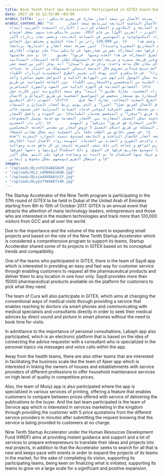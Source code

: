 ```yaml
---
title: Nine Tenth Start Ups Accelerator Participated in GITEX Event-Dubai
date: 2017-10-16 12:53:00 +03:00
arabic_title: 'مسرعة الأعمال من تسعة أعشار تشارك في معرض جايتكس - دبي '
arabic_content_md: "\n       تشارك مسرعة الأعمال الناشئة التابعة لبرنامج تسعة أعشار
  في جايتكس بدورته السابعة و الثلاثون و المقام في دبي / الامارات المتحدة العربية ابتداء
  من 8 حتى 12 أكتوبر – (تشرين الأول) من عام 2017. يعتبر جايتكس حدث سنوي يشغل اهتمام
  العديد من رواد التكنولوجيا و المهتمين في الصناعة الحديثة، ويحضى بعدد زيارات لأكثر
  من 120,000 زائر من أنحاء الخليج و مختلف دول العالم. \n     نظرا لأهمية وحجم هذا
  الحدث لتوسيع المشاريع الصغيرة واستنادًا  لدور مسرعة تسعة أعشار و اعتبارها برنامجا
  متكاملاً  لدعم فرقها سعت لمشاركة بعض من مشاريعها في جايتكس بناءً على توجهات أفكارهم
  و مدى ملائمتها. \n     ونستعرض بعض الفرق المشاركة في هذا الحدث ومنها  فريق\" تطبيق
  صيدل\" و المهتم بتوفير طريقة ميسرة و سريعة لخدمة المستهلك لطلب كافة المنتجات الصيدلانية
  و توصيلها لأي مكان خلال ساعة واحدة، وذكر فريق \"صيدل\" أنه يوفر اكثر من خمسة عشر
  ألف منتج صيدلاني معروض خلال المنصة ليتمكن المستهلك من اختيار ما يحتاجه.\n\n     كما
  يشارك فريق \" كيورا\"  في جايتكس و الذي يهدف إلى تغيير الطرق التقليدية لزيارات الأطباء
  عبر تقديم خدمة تمكن الوصول إلى لهم عبر الهواتف الذكية و التواصل معهم مباشرة وأخذ
  الاستشارة الطبية من المتخصصين والاستشاريين الأطباء  دون الحاجة للمواعيد عن طريق
  الخصائص الحديثة في لأجهزة الذكية عبر الصوت والصورة المباشرين. \n\n     و اقرارًا
  بأهمية الاستشارات الشخصية، يشارك تطبيق \" لبيه\" وهو منصة إلكترونية تدور فكرته حول
  ربط طالب الاستشارة مع مستشار متخصص عن المواضيع الشخصية عن طريق الرسائل و الاتصال
  الصوتي داخل التطبيق. \n\t\n     وبعيداً عن الفرق الصحية الفعالة، يشارك أيضًا فرق
  مهتمه بتسهيل نطاق الأعمال كفريق عمل\" أجير\" و الذي يهتم بربط أصحاب المنازل و المنشآت
  بمزودي الخدمات من مختلف المهن الحرفية لتوفير خدمات الصيانة المنزلية على مستوى عالي
  من الجودة و بأفضل الأسعار. \nكما يساهم أيضا فريق \"منجز\" و المتخصص بخدمات الطباعة
  المختلفة مع تقديم خاصية تمكن العميل المقارنة بين الأسعار المقدمة مع خدمة توصيل المطبوعات
  إلى باب المشتري. \n         أما الفريق الأخير المشارك هو فريق\" سيرفس\" و المهتم
  بتسويق الخدمات في المملكة عن طريق استلام العميل 5 عروض أسعار من مقدمي الخدمة المختلفين
  في غضون دقائق من الطلب علمًا بأن العملية تتم بشكل مجاني للعملاء. \n     في النهاية
  تحرص مسرعة تسعة أعشار للأعمال الناشئة و التابعة لصندوق تنمية الموارد البشرية \"هدف\"
  لتقديم الإرشاد والدعم الفوري و العديد من الخدمات  لتهيئة رواد الأعمال لبدء افكارهم
  و مشاريعهم على أرض الواقع و إضافة إلى ذلك تسعى المسرعة للبحث عن كل ماهو جديد ومواكبة
  الأحداث سعيًا لتوسيع مشاريع فرقها في السوق، و ذلك استكمالاً لرؤيتها و دعمها لفرقها
  المشاركة و حرصًا منها لاستكمال ما تم البدء به ومساعدة فرقها على النمو بشكل أكبر
  و استغلال الفرص لتوسعهم بشكل ملحوظ و إيجابي.\n"
images:
- "/uploads/DLsnYUIX4AEGNvM.jpg"
- "/uploads/DL2_sdOW4AIobUB.jpg"
- "/uploads/DLxja4AX0AAtnZY.jpg"
- "/uploads/DLypsTYW4AETJ4R.jpg"
---
```


The Startup Accelerator of the Nine Tenth program is participating in the 37th round of GITEX to be held in Dubai of the United Arab of Emirates starting from 8th to 10th of October 2017. GITEX is an annual event that attracts the attention of many technology leaders, entrepreneurs and those who are interested in the modern technologies and track more than 120,000 visitors from GCC and all over the world.

Due to the importance and the volume of the event in expanding small projects and based on the role of the Nine Tenth Startup Accelerator which is considered a comprehensive program to support its teams, Startup Accelerator shared some of its projects in GITEX based on its conceptual trends and compatibility.

One of the teams who participated in GITEX, there is the team of Saydl app which is interested in providing an easy and fast way for customer service through enabling customers to request all the pharmaceutical products and deliver them to any location in one hour only. Saydl provides more than 15000 pharmaceutical products available on the platform for customers to pick what they need.

The team of Cura will also participate in GITEX, which aims at changing the conventional ways of medical visits through providing a service that enables reaching to doctors via smart phones and communicating with medical specialists and consultants directly in order to seek their medical advices by direct sound and picture in smart phones without the need to book time for visits.

In admittance to the importance of personal consultations, Labayh app also participated, which is an electronic platform that is based on the idea of connecting the advice requestor with a consultant who is specialized in the personal topics via messages and voice calls within the app.

Away from the health teams, there are also other teams that are interested in facilitating the business scale like the team of Ajeer app which is interested in linking the owners of houses and establishments with service providers of different professions to offer household maintenance services on high level of quality in competitive prices.

Also, the team of Munjz app is also participated where the app is specialized in various services of printing, offering a feature that enables customers to compare between prices offered with service of delivering the publications to the buyer.
And the last team participated is the team of Service app which is interested in services marketing in the kingdom through providing the customer with 5 price quotations from the different service providers in minutes after submitting the request knowing that the service is being provided to customers at no charge.

Nine Tenth Startup Accelerator under the Human Resources Development Fund (HRDF) aims at providing instant guidance and support and a lot of services to prepare entrepreneurs to translate their ideas and projects into real projects, in addition to that the Accelerator seeks to search for all that is new and keeps pace with events in order to expand the projects of its  teams in the market, for the sake of completing its vision, supporting its participating teams, being keen on finalizing what is initiated, supporting its teams to grow on a large scale for a significant and positive expansion.